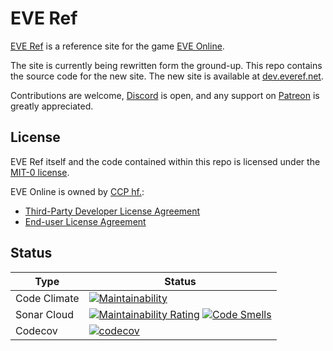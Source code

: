 # EVE Ref
[EVE Ref](https://everef.net/) is a reference site for the game [EVE Online](https://www.eveonline.com/).

The site is currently being rewritten form the ground-up.
This repo contains the source code for the new site.
The new site is available at [dev.everef.net](https://dev.everef.net/).

Contributions are welcome, [Discord](https://discord.gg/fZYPAxFyXG) is open, and any support on
[Patreon](https://www.patreon.com/everef) is greatly appreciated.

## License
EVE Ref itself and the code contained within this repo is licensed under the [MIT-0 license](https://spdx.org/licenses/MIT-0.html).

EVE Online is owned by [CCP hf.](https://www.ccpgames.com/):
* [Third-Party Developer License Agreement](https://developers.eveonline.com/license-agreement)
* [End-user License Agreement](https://community.eveonline.com/support/policies/eve-eula-en/)

## Status
| Type         | Status                                                                                                                                                                                                                                                                                                                                                                                        |
|--------------|-----------------------------------------------------------------------------------------------------------------------------------------------------------------------------------------------------------------------------------------------------------------------------------------------------------------------------------------------------------------------------------------------|
| Code Climate | [![Maintainability](https://api.codeclimate.com/v1/badges/6434b94d68f18eb4afde/maintainability)](https://codeclimate.com/github/autonomouslogic/eve-ref/maintainability)                                                                                                                                                                                                                      |
| Sonar Cloud  | [![Maintainability Rating](https://sonarcloud.io/api/project_badges/measure?project=autonomouslogic_eve-ref&metric=sqale_rating)](https://sonarcloud.io/summary/new_code?id=autonomouslogic_eve-ref) [![Code Smells](https://sonarcloud.io/api/project_badges/measure?project=autonomouslogic_eve-ref&metric=code_smells)](https://sonarcloud.io/summary/new_code?id=autonomouslogic_eve-ref) |
| Codecov      | [![codecov](https://codecov.io/gh/autonomouslogic/eve-ref/branch/main/graph/badge.svg?token=7IPHFXdwWM)](https://codecov.io/gh/autonomouslogic/eve-ref)                                                                                                                                                                                                                                       |
